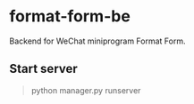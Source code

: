 # format-form-be

Backend for WeChat miniprogram Format Form.

## Start server
> python manager.py runserver
